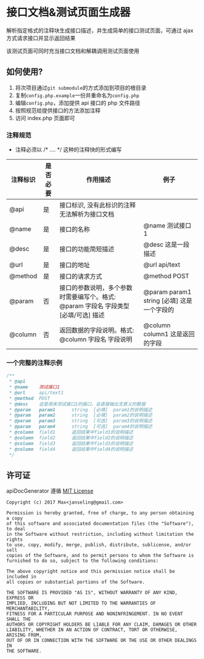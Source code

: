 # 接口文档&测试页面生成器

解析指定格式的注释块生成接口描述，并生成简单的接口测试页面，可通过 ajax 方式请求接口并显示返回结果

该测试页面可同时充当接口文档和解耦调用测试页面使用

## 如何使用?

1. 将次项目通过```git submodule```的方式添加到项目的根目录
2. 复制```config.php.example```一份并重命名为```config.php```
3. 编辑```config.php```，添加提供 api 接口的 php 文件路径
4. 按照规范给提供接口的方法添加注释
5. 访问 index.php 页面即可

### 注释规范

* 注释必须以 /* .... */ 这种的注释快的形式编写

|注释标识|是否必要|作用描述|例子|
|--------|--------|--------|----|
|@api|是|接口标识, 没有此标识的注释无法解析为接口文档||
|@name|是|接口的名称|@name 测试接口1|
|@desc|是|接口的功能简短描述|@desc 这是一段描述|
|@url|是|接口的地址|@url api/text|
|@method|是|接口的请求方式|@method POST|
|@param|否|接口的参数说明，多个参数时需要编写个。格式: @param 字段名 字段类型 [必填/可选] 描述|@param param1 string [必填] 这是一个字段的|
|@column|否|返回数据的字段说明。格式: @column 字段名 字段说明|@column column1 这是返回的字段|

### 一个完整的注释示例

```php
/**
 * @api
 * @name    测试接口1
 * @url     api/text1
 * @method  POST
 * @desc    这是用来测试接口1的接口，会直接输出无意义的数据
 * @param   param1      string  [必填]  param1的说明描述
 * @param   param2      string  [必填]  param2的说明描述
 * @param   param3      string  [可选]  param3的说明描述
 * @param   param4      string  [可选]  param4的说明描述
 * @column  field1      返回结果中field1的说明描述
 * @column  field2      返回结果中field2的说明描述
 * @column  field3      返回结果中field3的说明描述
 * @column  field4      返回结果中field4的说明描述
 */
```

## 许可证

apiDocGenerator 遵循 [MIT License](https://opensource.org/licenses/MIT)

```
Copyright (c) 2017 Max<janseling@gmail.com>

Permission is hereby granted, free of charge, to any person obtaining a copy
of this software and associated documentation files (the "Software"), to deal
in the Software without restriction, including without limitation the rights
to use, copy, modify, merge, publish, distribute, sublicense, and/or sell
copies of the Software, and to permit persons to whom the Software is
furnished to do so, subject to the following conditions:

The above copyright notice and this permission notice shall be included in
all copies or substantial portions of the Software.

THE SOFTWARE IS PROVIDED "AS IS", WITHOUT WARRANTY OF ANY KIND, EXPRESS OR
IMPLIED, INCLUDING BUT NOT LIMITED TO THE WARRANTIES OF MERCHANTABILITY,
FITNESS FOR A PARTICULAR PURPOSE AND NONINFRINGEMENT. IN NO EVENT SHALL THE
AUTHORS OR COPYRIGHT HOLDERS BE LIABLE FOR ANY CLAIM, DAMAGES OR OTHER
LIABILITY, WHETHER IN AN ACTION OF CONTRACT, TORT OR OTHERWISE, ARISING FROM,
OUT OF OR IN CONNECTION WITH THE SOFTWARE OR THE USE OR OTHER DEALINGS IN
THE SOFTWARE.
```
